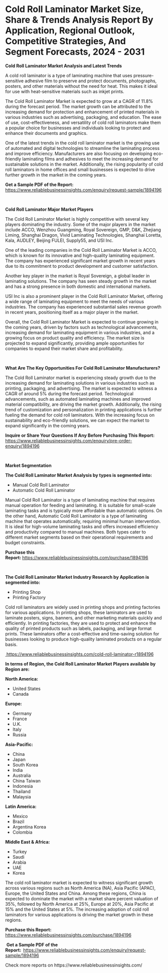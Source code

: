 <p><h1>Cold Roll Laminator Market Size, Share & Trends Analysis Report By Application, Regional Outlook, Competitive Strategies, And Segment Forecasts, 2024 - 2031</h1></p><p><strong>Cold Roll Laminator Market Analysis and Latest Trends</strong></p>
<p><p>A cold roll laminator is a type of laminating machine that uses pressure-sensitive adhesive film to preserve and protect documents, photographs, posters, and other materials without the need for heat. This makes it ideal for use with heat-sensitive materials such as inkjet prints.</p><p>The Cold Roll Laminator Market is expected to grow at a CAGR of 11.8% during the forecast period. The market growth can be attributed to the increasing demand for protection and enhancement of printed materials in various industries such as advertising, packaging, and education. The ease of use, cost-effectiveness, and versatility of cold roll laminators make them a popular choice for businesses and individuals looking to protect and enhance their documents and graphics.</p><p>One of the latest trends in the cold roll laminator market is the growing use of automated and digital technologies to streamline the laminating process and improve efficiency. Manufacturers are also focusing on developing eco-friendly laminating films and adhesives to meet the increasing demand for sustainable solutions in the market. Additionally, the rising popularity of cold roll laminators in home offices and small businesses is expected to drive further growth in the market in the coming years.</p></p>
<p><strong>Get a Sample PDF of the Report:&nbsp;</strong> <a href="https://www.reliablebusinessinsights.com/enquiry/request-sample/1894196">https://www.reliablebusinessinsights.com/enquiry/request-sample/1894196</a></p>
<p>&nbsp;</p>
<p><strong>Cold Roll Laminator Major Market Players</strong></p>
<p><p>The Cold Roll Laminator Market is highly competitive with several key players dominating the industry. Some of the major players in the market include ACCO, Wenzhou Guangming, Royal Sovereign, GMP, D&K, Zhejiang Liming, Shanghai Dragon, Vivid Laminating Technologies, Shanghai Loretta, Kala, AUDLEY, Beijing FULEI, Supply55, and USI Inc.</p><p>One of the leading companies in the Cold Roll Laminator Market is ACCO, which is known for its innovative and high-quality laminating equipment. The company has experienced significant market growth in recent years due to its commitment to product development and customer satisfaction.</p><p>Another key player in the market is Royal Sovereign, a global leader in laminating solutions. The company has seen steady growth in the market and has a strong presence in both domestic and international markets.</p><p>USI Inc is also a prominent player in the Cold Roll Laminator Market, offering a wide range of laminating equipment to meet the needs of various industries. The company has experienced substantial sales revenue growth in recent years, positioning itself as a major player in the market.</p><p>Overall, the Cold Roll Laminator Market is expected to continue growing in the coming years, driven by factors such as technological advancements, increasing demand for laminating equipment in various industries, and a growing focus on product quality and efficiency. The market size is projected to expand significantly, providing ample opportunities for companies to expand their market share and profitability.</p></p>
<p>&nbsp;</p>
<p><strong>What Are The Key Opportunities For Cold Roll Laminator Manufacturers?</strong></p>
<p><p>The Cold Roll Laminator market is experiencing steady growth due to the increasing demand for laminating solutions in various industries such as printing, packaging, and advertising. The market is expected to witness a CAGR of around 5% during the forecast period. Technological advancements, such as automated laminating machines and improved material compatibility, are driving the market growth. Additionally, the rising trend of customization and personalization in printing applications is further fueling the demand for cold roll laminators. With the increasing focus on sustainability and eco-friendly solutions, we can expect the market to expand significantly in the coming years.</p></p>
<p><strong>Inquire or Share Your Questions If Any Before Purchasing This Report:</strong> <a href="https://www.reliablebusinessinsights.com/enquiry/pre-order-enquiry/1894196">https://www.reliablebusinessinsights.com/enquiry/pre-order-enquiry/1894196</a></p>
<p>&nbsp;</p>
<p><strong>Market Segmentation</strong></p>
<p><strong>The Cold Roll Laminator Market Analysis by types is segmented into:</strong></p>
<p><ul><li>Manual Cold Roll Laminator</li><li>Automatic Cold Roll Laminator</li></ul></p>
<p><p>Manual Cold Roll Laminator is a type of laminating machine that requires manual operation for feeding and laminating. It is suitable for small-scale laminating tasks and is typically more affordable than automatic options. On the other hand, Automatic Cold Roll Laminator is a type of laminating machine that operates automatically, requiring minimal human intervention. It is ideal for high-volume laminating tasks and offers increased efficiency and productivity compared to manual machines. Both types cater to different market segments based on their operational requirements and budget constraints.</p></p>
<p><strong>Purchase this Report:&nbsp;</strong><a href="https://www.reliablebusinessinsights.com/purchase/1894196">https://www.reliablebusinessinsights.com/purchase/1894196</a></p>
<p>&nbsp;</p>
<p><strong>The Cold Roll Laminator Market Industry Research by Application is segmented into:</strong></p>
<p><ul><li>Printing Shop</li><li>Printing Factory</li></ul></p>
<p><p>Cold roll laminators are widely used in printing shops and printing factories for various applications. In printing shops, these laminators are used to laminate posters, signs, banners, and other marketing materials quickly and efficiently. In printing factories, they are used to protect and enhance the quality of printed products such as labels, packaging, and large format prints. These laminators offer a cost-effective and time-saving solution for businesses looking to produce high-quality laminated products on a regular basis.</p></p>
<p><a href="https://www.reliablebusinessinsights.com/cold-roll-laminator-r1894196">&nbsp;https://www.reliablebusinessinsights.com/cold-roll-laminator-r1894196</a></p>
<p><strong>In terms of Region, the Cold Roll Laminator Market Players available by Region are:</strong></p>
<p>
    <p> <strong> North America: </strong>
        <ul>
            <li>United States</li>
            <li>Canada</li>
        </ul>
        </p> 
    <p> <strong> Europe: </strong>
        <ul>
            <li>Germany</li>
            <li>France</li>
            <li>U.K.</li>
            <li>Italy</li>
            <li>Russia</li>
        </ul>
        </p> 
    <p> <strong> Asia-Pacific: </strong>
        <ul>
            <li>China</li>
            <li>Japan</li>
            <li>South Korea</li>
            <li>India</li>
            <li>Australia</li>
            <li>China Taiwan</li>
            <li>Indonesia</li>
            <li>Thailand</li>
            <li>Malaysia</li>
        </ul>
        </p> 
    <p> <strong> Latin America: </strong>
        <ul>
            <li>Mexico</li>
            <li>Brazil</li>
            <li>Argentina Korea</li>
            <li>Colombia</li>
        </ul>
        </p> 
    <p> <strong> Middle East & Africa: </strong>
        <ul>
            <li>Turkey</li>
            <li>Saudi</li>
            <li>Arabia</li>
            <li>UAE</li>
            <li>Korea</li>
        </ul>
    </p>
    </p>
<p><p>The cold roll laminator market is expected to witness significant growth across various regions such as North America (NA), Asia Pacific (APAC), Europe, the United States and China. Among these regions, China is expected to dominate the market with a market share percent valuation of 35%, followed by North America at 25%, Europe at 20%, Asia Pacific at 15% and the United States at 5%. The increasing adoption of cold roll laminators for various applications is driving the market growth in these regions.</p></p>
<p><strong>Purchase this Report: </strong><a href="https://www.reliablebusinessinsights.com/purchase/1894196">https://www.reliablebusinessinsights.com/purchase/1894196</a></p>
<p>&nbsp;<strong>Get a Sample PDF of the Report:&nbsp;&nbsp;</strong><a href="https://www.reliablebusinessinsights.com/enquiry/request-sample/1894196">https://www.reliablebusinessinsights.com/enquiry/request-sample/1894196</a></p>
<p><strong></strong></p>
<p>Check more reports on https://www.reliablebusinessinsights.com/</p>